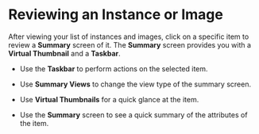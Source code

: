 # Reviewing an Instance or Image

After viewing your list of instances and images, click on a specific
item to review a **Summary** screen of it. The **Summary** screen
provides you with a **Virtual Thumbnail** and a **Taskbar**.

  - Use the **Taskbar** to perform actions on the selected item.

  - Use **Summary Views** to change the view type of the summary screen.

  - Use **Virtual Thumbnails** for a quick glance at the item.

  - Use the **Summary** screen to see a quick summary of the attributes
    of the item.
